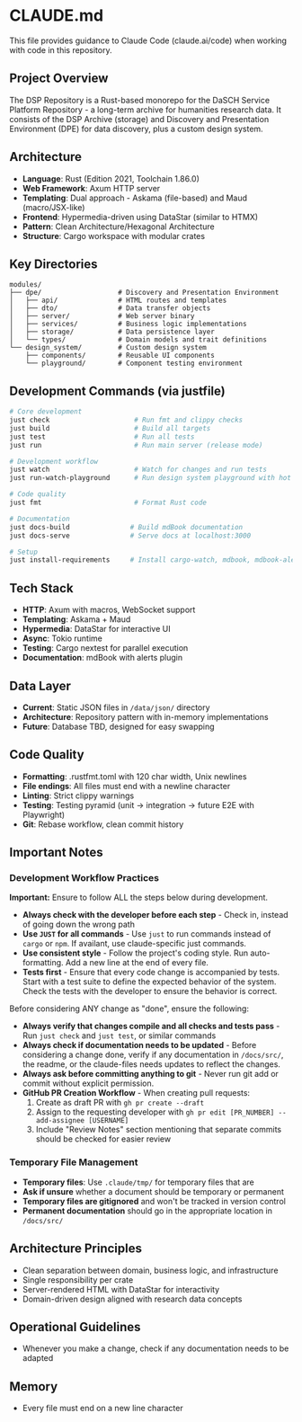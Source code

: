 # CLAUDE.md

This file provides guidance to Claude Code (claude.ai/code) when working with code in this repository.

## Project Overview
The DSP Repository is a Rust-based monorepo for the DaSCH Service Platform Repository - a long-term archive for humanities research data. It consists of the DSP Archive (storage) and Discovery and Presentation Environment (DPE) for data discovery, plus a custom design system.

## Architecture
- **Language**: Rust (Edition 2021, Toolchain 1.86.0)
- **Web Framework**: Axum HTTP server
- **Templating**: Dual approach - Askama (file-based) and Maud (macro/JSX-like)
- **Frontend**: Hypermedia-driven using DataStar (similar to HTMX)
- **Pattern**: Clean Architecture/Hexagonal Architecture
- **Structure**: Cargo workspace with modular crates

## Key Directories
```
modules/
├── dpe/                   # Discovery and Presentation Environment
│   ├── api/               # HTML routes and templates
│   ├── dto/               # Data transfer objects
│   ├── server/            # Web server binary
│   ├── services/          # Business logic implementations
│   ├── storage/           # Data persistence layer
│   └── types/             # Domain models and trait definitions
└── design_system/         # Custom design system
    ├── components/        # Reusable UI components
    └── playground/        # Component testing environment
```

## Development Commands (via justfile)
```bash
# Core development
just check                     # Run fmt and clippy checks
just build                     # Build all targets
just test                      # Run all tests
just run                       # Run main server (release mode)

# Development workflow
just watch                     # Watch for changes and run tests  
just run-watch-playground      # Run design system playground with hot reload

# Code quality
just fmt                       # Format Rust code

# Documentation
just docs-build               # Build mdBook documentation
just docs-serve               # Serve docs at localhost:3000

# Setup
just install-requirements     # Install cargo-watch, mdbook, mdbook-alerts
```

## Tech Stack
- **HTTP**: Axum with macros, WebSocket support
- **Templating**: Askama + Maud
- **Hypermedia**: DataStar for interactive UI
- **Async**: Tokio runtime
- **Testing**: Cargo nextest for parallel execution
- **Documentation**: mdBook with alerts plugin

## Data Layer
- **Current**: Static JSON files in `/data/json/` directory
- **Architecture**: Repository pattern with in-memory implementations
- **Future**: Database TBD, designed for easy swapping

## Code Quality
- **Formatting**: .rustfmt.toml with 120 char width, Unix newlines
- **File endings**: All files must end with a newline character
- **Linting**: Strict clippy warnings
- **Testing**: Testing pyramid (unit → integration → future E2E with Playwright)
- **Git**: Rebase workflow, clean commit history

## Important Notes

### Development Workflow Practices

**Important:** Ensure to follow ALL the steps below during development.

- **Always check with the developer before each step** - Check in, instead of going down the wrong path
- **Use `JUST` for all commands** - Use `just` to run commands instead of `cargo` or `npm`. If availant, use claude-specific just commands.
- **Use consistent style** - Follow the project's coding style. Run auto-formatting. Add a new line at the end of every file.
- **Tests first** - Ensure that every code change is accompanied by tests. Start with a test suite to define the expected behavior of the system. Check the tests with the developer to ensure the behavior is correct.

Before considering ANY change as "done", ensure the following:

- **Always verify that changes compile and all checks and tests pass** - Run `just check` and `just test`, or similar commands
- **Always check if documentation needs to be updated** - Before considering a change done, verify if any documentation in `/docs/src/`, the readme, or the claude-files needs updates to reflect the changes.
- **Always ask before committing anything to git** - Never run git add or commit without explicit permission.
- **GitHub PR Creation Workflow** - When creating pull requests:
  1. Create as draft PR with `gh pr create --draft`
  2. Assign to the requesting developer with `gh pr edit [PR_NUMBER] --add-assignee [USERNAME]`
  3. Include "Review Notes" section mentioning that separate commits should be checked for easier review

### Temporary File Management
- **Temporary files**: Use `.claude/tmp/` for temporary files that are
- **Ask if unsure** whether a document should be temporary or permanent
- **Temporary files are gitignored** and won't be tracked in version control
- **Permanent documentation** should go in the appropriate location in `/docs/src/`

## Architecture Principles
- Clean separation between domain, business logic, and infrastructure
- Single responsibility per crate
- Server-rendered HTML with DataStar for interactivity
- Domain-driven design aligned with research data concepts

## Operational Guidelines
- Whenever you make a change, check if any documentation needs to be adapted

## Memory
- Every file must end on a new line character
